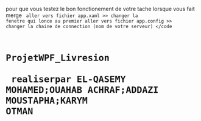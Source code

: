 pour que vous testez le bon fonctionement de votre tache lorsque vous fait merge 
<code>
  aller vers fichier app.xaml >> changer la fenetre qui lonce au premier
  aller vers fichier app.config >> changer la chaine de connection (nom de votre serveur)
</code
# ProjetWPF_Livresion <br/> realiserpar EL-QASEMY MOHAMED;OUAHAB ACHRAF;ADDAZI MOUSTAPHA;KARYM OTMAN

